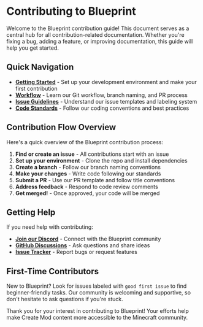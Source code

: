 # Contributing to Blueprint

Welcome to the Blueprint contribution guide! This document serves as a central hub for all contribution-related documentation. Whether you're fixing a bug, adding a feature, or improving documentation, this guide will help you get started.

## Quick Navigation

- **[Getting Started](./getting-started.md)** - Set up your development environment and make your first contribution
- **[Workflow](./workflow.md)** - Learn our Git workflow, branch naming, and PR process
- **[Issue Guidelines](./issue-guidelines.md)** - Understand our issue templates and labeling system
- **[Code Standards](./code-standards.md)** - Follow our coding conventions and best practices

## Contribution Flow Overview

Here's a quick overview of the Blueprint contribution process:

1. **Find or create an issue** - All contributions start with an issue
2. **Set up your environment** - Clone the repo and install dependencies
3. **Create a branch** - Follow our branch naming conventions
4. **Make your changes** - Write code following our standards
5. **Submit a PR** - Use our PR template and follow title conventions
6. **Address feedback** - Respond to code review comments
7. **Get merged!** - Once approved, your code will be merged

## Getting Help

If you need help with contributing:

- **[Join our Discord](https://discord.gg/kDa8YC8u5J)** - Connect with the Blueprint community
- **[GitHub Discussions](https://github.com/blueprint-site/blueprint-site.github.io/discussions)** - Ask questions and share ideas
- **[Issue Tracker](https://github.com/blueprint-site/blueprint-site.github.io/issues)** - Report bugs or request features

## First-Time Contributors

New to Blueprint? Look for issues labeled with `good first issue` to find beginner-friendly tasks. Our community is welcoming and supportive, so don't hesitate to ask questions if you're stuck.

Thank you for your interest in contributing to Blueprint! Your efforts help make Create Mod content more accessible to the Minecraft community.
